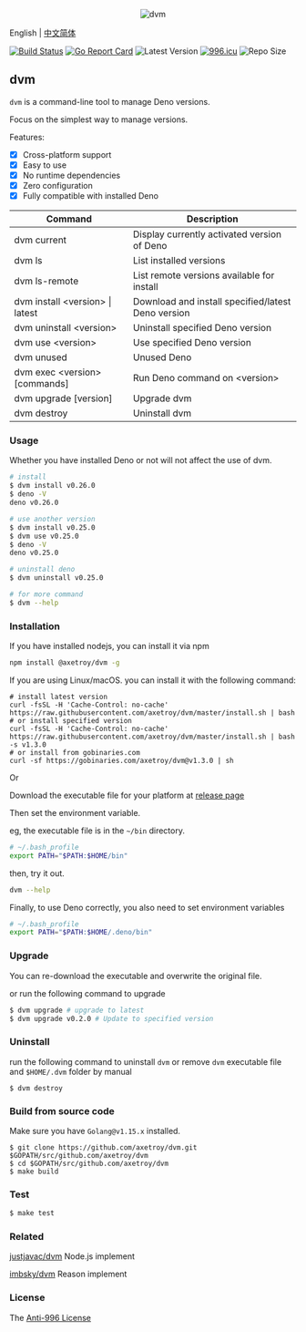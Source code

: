 <div align="center">

![dvm](https://socialify.git.ci/axetroy/dvm/image?description=1&font=KoHo&forks=1&issues=1&language=1&logo=https%3A%2F%2Fdeno.land%2Flogo.svg&owner=1&pattern=Circuit%20Board&pulls=1&stargazers=1&theme=Light)

</div>

English | [中文简体](README_zh-CN.md)

[![Build Status](https://github.com/axetroy/dvm/workflows/ci/badge.svg)](https://github.com/axetroy/dvm/actions)
[![Go Report Card](https://goreportcard.com/badge/github.com/axetroy/dvm)](https://goreportcard.com/report/github.com/axetroy/dvm)
![Latest Version](https://img.shields.io/github/v/release/axetroy/dvm.svg)
[![996.icu](https://img.shields.io/badge/link-996.icu-red.svg)](https://996.icu)
![Repo Size](https://img.shields.io/github/repo-size/axetroy/dvm.svg)

## dvm

`dvm` is a command-line tool to manage Deno versions.

Focus on the simplest way to manage versions.

Features:

- [x] Cross-platform support
- [x] Easy to use
- [x] No runtime dependencies
- [x] Zero configuration
- [x] Fully compatible with installed Deno

| Command                           | Description                                        |
| --------------------------------- | -------------------------------------------------- |
| dvm current                       | Display currently activated version of Deno        |
| dvm ls                            | List installed versions                            |
| dvm ls-remote                     | List remote versions available for install         |
| dvm install \<version\> \| latest | Download and install specified/latest Deno version |
| dvm uninstall \<version\>         | Uninstall specified Deno version                   |
| dvm use \<version\>               | Use specified Deno version                         |
| dvm unused                        | Unused Deno                                        |
| dvm exec \<version\> [commands]   | Run Deno command on \<version\>                    |
| dvm upgrade [version]             | Upgrade dvm                                        |
| dvm destroy                       | Uninstall dvm                                      |

### Usage

Whether you have installed Deno or not will not affect the use of dvm.

```bash
# install
$ dvm install v0.26.0
$ deno -V
deno v0.26.0

# use another version
$ dvm install v0.25.0
$ dvm use v0.25.0
$ deno -V
deno v0.25.0

# uninstall deno
$ dvm uninstall v0.25.0

# for more command
$ dvm --help
```

### Installation

If you have installed nodejs, you can install it via npm

```bash
npm install @axetroy/dvm -g
```

If you are using Linux/macOS. you can install it with the following command:

```shell
# install latest version
curl -fsSL -H 'Cache-Control: no-cache' https://raw.githubusercontent.com/axetroy/dvm/master/install.sh | bash
# or install specified version
curl -fsSL -H 'Cache-Control: no-cache' https://raw.githubusercontent.com/axetroy/dvm/master/install.sh | bash -s v1.3.0
# or install from gobinaries.com
curl -sf https://gobinaries.com/axetroy/dvm@v1.3.0 | sh
```

Or

Download the executable file for your platform at [release page](https://github.com/axetroy/dvm/releases)

Then set the environment variable.

eg, the executable file is in the `~/bin` directory.

```bash
# ~/.bash_profile
export PATH="$PATH:$HOME/bin"
```

then, try it out.

```bash
dvm --help
```

Finally, to use Deno correctly, you also need to set environment variables

```bash
# ~/.bash_profile
export PATH="$PATH:$HOME/.deno/bin"
```

### Upgrade

You can re-download the executable and overwrite the original file.

or run the following command to upgrade

```bash
$ dvm upgrade # upgrade to latest
$ dvm upgrade v0.2.0 # Update to specified version
```

### Uninstall

run the following command to uninstall `dvm` or remove `dvm` executable file and `$HOME/.dvm` folder by manual

```shell
$ dvm destroy
```

### Build from source code

Make sure you have `Golang@v1.15.x` installed.

```shell
$ git clone https://github.com/axetroy/dvm.git $GOPATH/src/github.com/axetroy/dvm
$ cd $GOPATH/src/github.com/axetroy/dvm
$ make build
```

### Test

```bash
$ make test
```

### Related

[justjavac/dvm](https://github.com/justjavac/dvm) Node.js implement

[imbsky/dvm](https://github.com/imbsky/dvm) Reason implement

### License

The [Anti-996 License](LICENSE)
